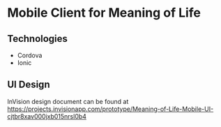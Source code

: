 # Mobile Client for Meaning of Life

## Technologies

- Cordova
- Ionic

## UI Design

InVision design document can be found at https://projects.invisionapp.com/prototype/Meaning-of-Life-Mobile-UI-cjtbr8xav000jxb015nrsl0b4
